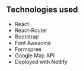 ## Technologies used
* React
* React-Router
* Bootstrap
* Font Awesome
* Formspree
* Google Map API
* Deployed with Netlify